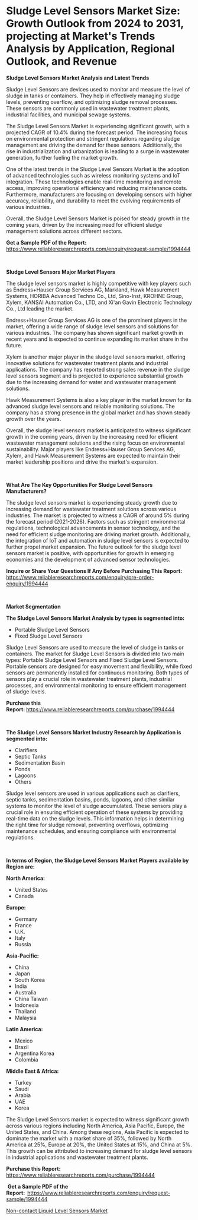 <p><h1>Sludge Level Sensors Market Size: Growth Outlook from 2024 to 2031, projecting at Market's Trends Analysis by Application, Regional Outlook, and Revenue</h1></p><p><strong>Sludge Level Sensors Market Analysis and Latest Trends</strong></p>
<p><p>Sludge Level Sensors are devices used to monitor and measure the level of sludge in tanks or containers. They help in effectively managing sludge levels, preventing overflow, and optimizing sludge removal processes. These sensors are commonly used in wastewater treatment plants, industrial facilities, and municipal sewage systems.</p><p>The Sludge Level Sensors Market is experiencing significant growth, with a projected CAGR of 10.4% during the forecast period. The increasing focus on environmental protection and stringent regulations regarding sludge management are driving the demand for these sensors. Additionally, the rise in industrialization and urbanization is leading to a surge in wastewater generation, further fueling the market growth.</p><p>One of the latest trends in the Sludge Level Sensors Market is the adoption of advanced technologies such as wireless monitoring systems and IoT integration. These technologies enable real-time monitoring and remote access, improving operational efficiency and reducing maintenance costs. Furthermore, manufacturers are focusing on developing sensors with higher accuracy, reliability, and durability to meet the evolving requirements of various industries.</p><p>Overall, the Sludge Level Sensors Market is poised for steady growth in the coming years, driven by the increasing need for efficient sludge management solutions across different sectors.</p></p>
<p><strong>Get a Sample PDF of the Report:&nbsp;</strong> <a href="https://www.reliableresearchreports.com/enquiry/request-sample/1994444">https://www.reliableresearchreports.com/enquiry/request-sample/1994444</a></p>
<p>&nbsp;</p>
<p><strong>Sludge Level Sensors Major Market Players</strong></p>
<p><p>The sludge level sensors market is highly competitive with key players such as Endress+Hauser Group Services AG, Markland, Hawk Measurement Systems, HORIBA Advanced Techno Co., Ltd, Sino-Inst, KROHNE Group, Xylem, KANSAI Automation Co., LTD, and Xi'an Gavin Electronic Technology Co., Ltd leading the market.</p><p>Endress+Hauser Group Services AG is one of the prominent players in the market, offering a wide range of sludge level sensors and solutions for various industries. The company has shown significant market growth in recent years and is expected to continue expanding its market share in the future.</p><p>Xylem is another major player in the sludge level sensors market, offering innovative solutions for wastewater treatment plants and industrial applications. The company has reported strong sales revenue in the sludge level sensors segment and is projected to experience substantial growth due to the increasing demand for water and wastewater management solutions.</p><p>Hawk Measurement Systems is also a key player in the market known for its advanced sludge level sensors and reliable monitoring solutions. The company has a strong presence in the global market and has shown steady growth over the years.</p><p>Overall, the sludge level sensors market is anticipated to witness significant growth in the coming years, driven by the increasing need for efficient wastewater management solutions and the rising focus on environmental sustainability. Major players like Endress+Hauser Group Services AG, Xylem, and Hawk Measurement Systems are expected to maintain their market leadership positions and drive the market's expansion.</p></p>
<p>&nbsp;</p>
<p><strong>What Are The Key Opportunities For Sludge Level Sensors Manufacturers?</strong></p>
<p><p>The sludge level sensors market is experiencing steady growth due to increasing demand for wastewater treatment solutions across various industries. The market is projected to witness a CAGR of around 5% during the forecast period (2021-2026). Factors such as stringent environmental regulations, technological advancements in sensor technology, and the need for efficient sludge monitoring are driving market growth. Additionally, the integration of IoT and automation in sludge level sensors is expected to further propel market expansion. The future outlook for the sludge level sensors market is positive, with opportunities for growth in emerging economies and the development of advanced sensor technologies.</p></p>
<p><strong>Inquire or Share Your Questions If Any Before Purchasing This Report:</strong> <a href="https://www.reliableresearchreports.com/enquiry/pre-order-enquiry/1994444">https://www.reliableresearchreports.com/enquiry/pre-order-enquiry/1994444</a></p>
<p>&nbsp;</p>
<p><strong>Market Segmentation</strong></p>
<p><strong>The Sludge Level Sensors Market Analysis by types is segmented into:</strong></p>
<p><ul><li>Portable Sludge Level Sensors</li><li>Fixed Sludge Level Sensors</li></ul></p>
<p><p>Sludge Level Sensors are used to measure the level of sludge in tanks or containers. The market for Sludge Level Sensors is divided into two main types: Portable Sludge Level Sensors and Fixed Sludge Level Sensors. Portable sensors are designed for easy movement and flexibility, while fixed sensors are permanently installed for continuous monitoring. Both types of sensors play a crucial role in wastewater treatment plants, industrial processes, and environmental monitoring to ensure efficient management of sludge levels.</p></p>
<p><strong>Purchase this Report:&nbsp;</strong><a href="https://www.reliableresearchreports.com/purchase/1994444">https://www.reliableresearchreports.com/purchase/1994444</a></p>
<p>&nbsp;</p>
<p><strong>The Sludge Level Sensors Market Industry Research by Application is segmented into:</strong></p>
<p><ul><li>Clarifiers</li><li>Septic Tanks</li><li>Sedimentation Basin</li><li>Ponds</li><li>Lagoons</li><li>Others</li></ul></p>
<p><p>Sludge level sensors are used in various applications such as clarifiers, septic tanks, sedimentation basins, ponds, lagoons, and other similar systems to monitor the level of sludge accumulated. These sensors play a crucial role in ensuring efficient operation of these systems by providing real-time data on the sludge levels. This information helps in determining the right time for sludge removal, preventing overflows, optimizing maintenance schedules, and ensuring compliance with environmental regulations.</p></p>
<p>&nbsp;</p>
<p><strong>In terms of Region, the Sludge Level Sensors Market Players available by Region are:</strong></p>
<p>
    <p> <strong> North America: </strong>
        <ul>
            <li>United States</li>
            <li>Canada</li>
        </ul>
        </p> 
    <p> <strong> Europe: </strong>
        <ul>
            <li>Germany</li>
            <li>France</li>
            <li>U.K.</li>
            <li>Italy</li>
            <li>Russia</li>
        </ul>
        </p> 
    <p> <strong> Asia-Pacific: </strong>
        <ul>
            <li>China</li>
            <li>Japan</li>
            <li>South Korea</li>
            <li>India</li>
            <li>Australia</li>
            <li>China Taiwan</li>
            <li>Indonesia</li>
            <li>Thailand</li>
            <li>Malaysia</li>
        </ul>
        </p> 
    <p> <strong> Latin America: </strong>
        <ul>
            <li>Mexico</li>
            <li>Brazil</li>
            <li>Argentina Korea</li>
            <li>Colombia</li>
        </ul>
        </p> 
    <p> <strong> Middle East & Africa: </strong>
        <ul>
            <li>Turkey</li>
            <li>Saudi</li>
            <li>Arabia</li>
            <li>UAE</li>
            <li>Korea</li>
        </ul>
    </p>
    </p>
<p><p>The Sludge Level Sensors market is expected to witness significant growth across various regions including North America, Asia Pacific, Europe, the United States, and China. Among these regions, Asia Pacific is expected to dominate the market with a market share of 35%, followed by North America at 25%, Europe at 20%, the United States at 15%, and China at 5%. This growth can be attributed to increasing demand for sludge level sensors in industrial applications and wastewater treatment plants.</p></p>
<p><strong>Purchase this Report: </strong><a href="https://www.reliableresearchreports.com/purchase/1994444">https://www.reliableresearchreports.com/purchase/1994444</a></p>
<p>&nbsp;<strong>Get a Sample PDF of the Report:&nbsp;&nbsp;</strong><a href="https://www.reliableresearchreports.com/enquiry/request-sample/1994444">https://www.reliableresearchreports.com/enquiry/request-sample/1994444</a></p>
<p><strong></strong></p>
<p><p><a href="https://github.com/BryceTownsendr/Market-Research-Report-List-4/blob/main/non-contact-liquid-level-sensors-market.md">Non-contact Liquid Level Sensors Market</a></p></p>